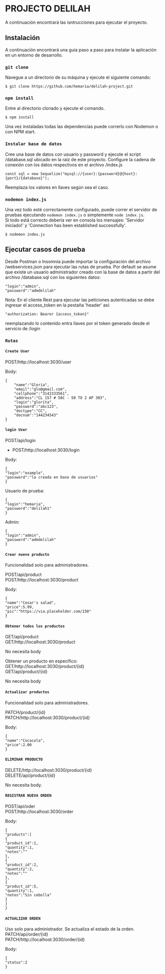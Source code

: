 # PROJECTO DELILAH

A continuación encontrará las isntrucciones para ejecutar el proyecto.

## Instalación

A continuación encontrará una guia paso a paso para instalar la aplicación en un entorno de desarrollo.

### `git clone`

Navegue a un directorio de su máquina y ejecute el siguiente comando: <br />

```shell
$ git clone https://github.com/hemaria/delilah-project.git
```

### `npm install`

Entre al directorio clonado y ejecute el comando.<br />

```shell
$ npm install
```

Una vez instaladas todas las dependencias puede correrlo con Nodemon o con NPM start.<br />

### `Instalar base de datos`

Cree una base de datos con usuario y password y ejecute el script /database.sql ubicado en la raíz de este proyecto. Configure la cadena de conexión con los datos respectivos en el archivo /index.js

```shell
const sql = new Sequelize("mysql://{user}:{password}@{host}:{port}/{database}");
```
Reemplaza los valores en llaves según sea el caso.

### `nodemon index.js`

Una vez todo esté correctamente configurado, puede correr el servidor de pruebas ejecutando `nodemon index.js` o simplemente `node index.js`.<br /> Si todo está correcto debería ver en consola los mensajes: 'Servidor iniciado!' y 'Connection has been established successfully'.

```shell
$ nodemon index.js
```


## Ejecutar casos de prueba

Desde Postman o Insomnia puede importar la configuración del archivo /webservices.json para ejecutar las rutas de prueba.
Por default se asume que existe un usuario administrador creado con la base de datos a partir del archivo /database.sql con los siguientes datos:

    "login":"admin",
    "password":"admdelilah"

Nota: En el cliente Rest para ejecutar las peticiones autenticadas se debe ingresar el access_token en la pestaña 'header' así: 

    "authorization: Bearer {access_token}"

reemplazando lo contenido entra llaves por el token generado desde el servicio de /login

### `Rutas`

#### `Create User`

POST/http://localhost:3030/user <br>

Body:
```
{
    "name":"Gloria",
    "email":"glo@gmail.com",
    "cellphone":"3142333561",
    "address":"CL 157 # 58C - 50 TO 2 AP 303",
    "login":"glorita",
    "password":"abc123",
    "doctype":"CC",
    "docnum":"144234543"
}
```
#### `login User`

POST/api/login<br>

- POST/http://localhost:3030/login<br>

Body:
```
{
"login":"example",
"password":"la creada en base de usuarios"
}
```
Usuario de prueba:
```
{
"login":"hemaria",
"password":"delilah1"
}
```
Admin:
```
{
"login":"admin",
"password":"admdelilah"
}
```

#### `Crear nuevo producto`

Funcionalidad solo para administradores.<br>

POST/api/product<br>
POST/http://localhost:3030/product

Body:
```
{
"name":"Cesar's salad",
"price":5.99,
"pic":"https://via.placeholder.com/150"
}
```
#### `Obtener todos los productos`

GET/api/product<br>
GET/http://localhost:3030/product<br>

No necesita body<br>

Obtener un producto en especifico:<br>
GET/http://localhost:3030/product/{id}<br>
GET/api/product/{id}

No necesita body

#### `Actualizar productos`

Funcionalidad solo para administradores.<br>

PATCH/product/{id}<br>
PATCH/http://localhost:3030/product/{id}

Body:
```
{
"name":"Cocacola",
"price":2.00
}
```
#### `ELIMINAR PRODUCTO`

DELETE/http://localhost:3030/product/{id}<br>
DELETE/api/product/{id}<br>

No necesita body.

#### `REGISTRAR NUEVA ORDEN`

POST/api/oder<br>
POST/http://localhost:3030/order<br>

Body:
```
{
"products":[
{
"product_id":1,
"quantity":1,
"notes":""
},
{
"product_id":2,
"quantity":2,
"notes":""
},
{
"product_id":5,
"quantity":1,
"notes":"Sin cebolla"
}
]
}
```
#### `ACTUALIZAR ORDEN`

Uso solo para administrador. Se actualiza el estado de la orden.<br>
PATCH/api/order/{id}<br>
PATCH/http://localhost:3030/order/{id}

Body:
```
{
"status":2
}
```
